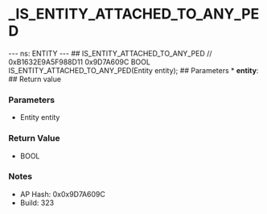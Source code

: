 # _IS_ENTITY_ATTACHED_TO_ANY_PED

--- ns: ENTITY --- ## IS_ENTITY_ATTACHED_TO_ANY_PED  // 0xB1632E9A5F988D11 0x9D7A609C BOOL IS_ENTITY_ATTACHED_TO_ANY_PED(Entity entity);   ## Parameters * **entity**:  ## Return value

### Parameters
* Entity entity

### Return Value
* BOOL

### Notes
* AP Hash: 0x0x9D7A609C
* Build: 323

